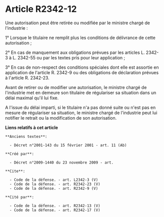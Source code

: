 # Article R2342-12

Une autorisation peut être retirée ou modifiée par le ministre chargé de l'industrie : 

1° Lorsque le titulaire ne remplit plus les conditions de délivrance de cette autorisation ; 

2° En cas de manquement aux obligations prévues par les articles L. 2342-3 à L. 2342-55 ou par les textes pris pour leur
application ; 

3° En cas de non-respect des conditions spéciales dont elle est assortie en application de l'article R. 2342-9 ou des
obligations de déclaration prévues à l'article R. 2342-23. 

Avant de retirer ou de modifier une autorisation, le ministre chargé de l'industrie met en demeure son titulaire de
régulariser sa situation dans un délai maximal qu'il lui fixe.

A l'issue du délai imparti, si le titulaire n'a pas donné suite ou n'est pas en mesure de régulariser sa situation, le
ministre chargé de l'industrie peut lui notifier le retrait ou la modification de son autorisation.

**Liens relatifs à cet article**

	**Anciens textes**:

	  - Décret n°2001-143 du 15 février 2001 - art. 11 (Ab)

	**Créé par**:

	  - Décret n°2009-1440 du 23 novembre 2009 - art.

	**Cite**:

	  - Code de la défense. - art. L2342-3 (V)
	  - Code de la défense. - art. R2342-23 (V)
	  - Code de la défense. - art. R2342-9 (V)

	**Cité par**:

	  - Code de la défense. - art. R2342-13 (V)
	  - Code de la défense. - art. R2342-17 (V)
